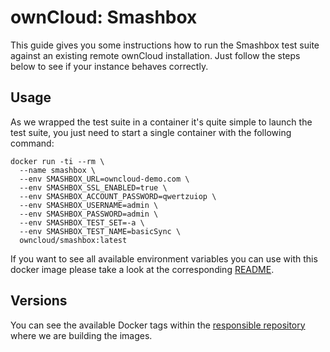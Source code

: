 # ownCloud: Smashbox

This guide gives you some instructions how to run the Smashbox test suite against an existing remote ownCloud installation. Just follow the steps below to see if your instance behaves correctly.

## Usage

As we wrapped the test suite in a container it's quite simple to launch the test suite, you just need to start a single container with the following command:

```
docker run -ti --rm \
  --name smashbox \
  --env SMASHBOX_URL=owncloud-demo.com \
  --env SMASHBOX_SSL_ENABLED=true \
  --env SMASHBOX_ACCOUNT_PASSWORD=qwertzuiop \
  --env SMASHBOX_USERNAME=admin \
  --env SMASHBOX_PASSWORD=admin \
  --env SMASHBOX_TEST_SET=-a \
  --env SMASHBOX_TEST_NAME=basicSync \
  owncloud/smashbox:latest
```

If you want to see all available environment variables you can use with this docker image please take a look at the corresponding [README](https://github.com/owncloud-docker/smashbox#available-environment-variables).


## Versions

You can see the available Docker tags within the [responsible repository](https://github.com/owncloud-docker/smashbox#versions) where we are building the images.
